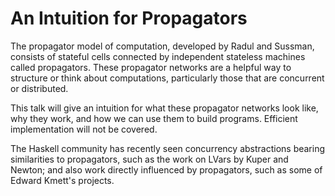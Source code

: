 # An Intuition for Propagators

The propagator model of computation, developed by Radul and Sussman,
consists of stateful cells connected by independent stateless machines
called propagators. These propagator networks are a helpful way to
structure or think about computations, particularly those that are
concurrent or distributed.

This talk will give an intuition for what these propagator networks
look like, why they work, and how we can use them to build programs.
Efficient implementation will not be covered.

The Haskell community has recently seen concurrency abstractions
bearing similarities to propagators, such as the work on LVars by
Kuper and Newton; and also work directly influenced by propagators,
such as some of Edward Kmett's projects.


